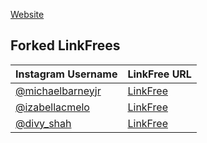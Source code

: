 [Website](https://michaelbarney.github.io/LinkFree/Users)

## Forked LinkFrees
| Instagram Username | LinkFree URL |
|--|--|
|[@michaelbarneyjr](https://www.instagram.com/michaelbarneyjr)|[LinkFree](http://michaelbarney.com/linkfree)|
|[@izabellacmelo](https://www.instagram.com/izabellacmelo/)|[LinkFree](https://izmcm.github.io/linkfree)|
|[@divy_shah](https://www.instagram.com/divy_shah/)|[LinkFree](https://izmcm.github.io/linkfree)|